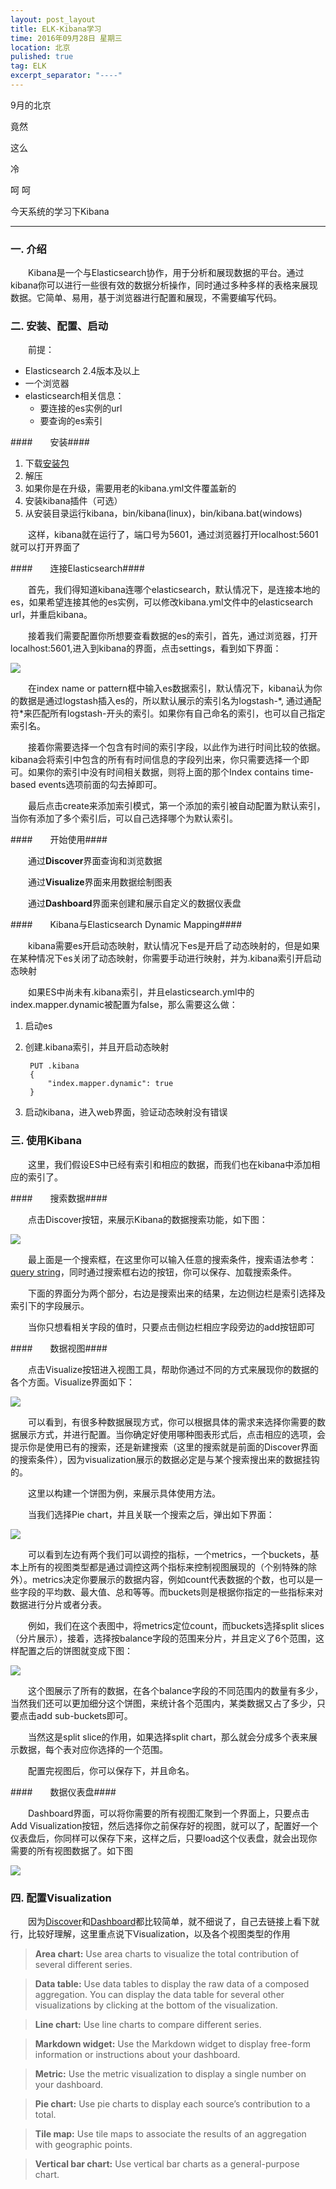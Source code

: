 ```yaml
---
layout: post_layout
title: ELK-Kibana学习
time: 2016年09月28日 星期三
location: 北京
pulished: true
tag: ELK
excerpt_separator: "----"
---
```


9月的北京

竟然

这么

冷

呵 呵


今天系统的学习下Kibana

----



### **一. 介绍** ###

　　Kibana是一个与Elasticsearch协作，用于分析和展现数据的平台。通过kibana你可以进行一些很有效的数据分析操作，同时通过多种多样的表格来展现数据。它简单、易用，基于浏览器进行配置和展现，不需要编写代码。

### **二. 安装、配置、启动** ###

　　前提：

- Elasticsearch 2.4版本及以上
- 一个浏览器
- elasticsearch相关信息：
	- 要连接的es实例的url
	- 要查询的es索引

####　　安装####

1. 下载[安装包](https://www.elastic.co/downloads/kibana)
2. 解压
3. 如果你是在升级，需要用老的kibana.yml文件覆盖新的
4. 安装kibana插件（可选）
5. 从安装目录运行kibana，bin/kibana(linux)，bin/kibana.bat(windows)

　　这样，kibana就在运行了，端口号为5601，通过浏览器打开localhost:5601就可以打开界面了

####　　连接Elasticsearch####

　　首先，我们得知道kibana连哪个elasticsearch，默认情况下，是连接本地的es，如果希望连接其他的es实例，可以修改kibana.yml文件中的elasticsearch url，并重启kibana。

　　接着我们需要配置你所想要查看数据的es的索引，首先，通过浏览器，打开localhost:5601,进入到kibana的界面，点击settings，看到如下界面：

![]({{site.pictureurl}}28.jpg?raw=true)

　　在index name or pattern框中输入es数据索引，默认情况下，kibana认为你的数据是通过logstash插入es的，所以默认展示的索引名为logstash-\*, 通过通配符\*来匹配所有logstash-开头的索引。如果你有自己命名的索引，也可以自己指定索引名。

　　接着你需要选择一个包含有时间的索引字段，以此作为进行时间比较的依据。kibana会将索引中包含的所有有时间信息的字段列出来，你只需要选择一个即可。如果你的索引中没有时间相关数据，则将上面的那个Index contains time-based events选项前面的勾去掉即可。

　　最后点击create来添加索引模式，第一个添加的索引被自动配置为默认索引，当你有添加了多个索引后，可以自己选择哪个为默认索引。

####　　开始使用####

　　通过**Discover**界面查询和浏览数据

　　通过**Visualize**界面来用数据绘制图表

　　通过**Dashboard**界面来创建和展示自定义的数据仪表盘

####　　Kibana与Elasticsearch Dynamic Mapping####

　　kibana需要es开启动态映射，默认情况下es是开启了动态映射的，但是如果在某种情况下es关闭了动态映射，你需要手动进行映射，并为.kibana索引开启动态映射

　　如果ES中尚未有.kibana索引，并且elasticsearch.yml中的index.mapper.dynamic被配置为false，那么需要这么做：

1. 启动es
2. 创建.kibana索引，并且开启动态映射 
	
		PUT .kibana
		{
        	"index.mapper.dynamic": true
		}
3. 启动kibana，进入web界面，验证动态映射没有错误
　　
### **三. 使用Kibana** ###

　　这里，我们假设ES中已经有索引和相应的数据，而我们也在kibana中添加相应的索引了。

####　　搜索数据####

　　点击Discover按钮，来展示Kibana的数据搜索功能，如下图：

![]({{site.pictureurl}}29.jpg?raw=true)

　　最上面是一个搜索框，在这里你可以输入任意的搜索条件，搜索语法参考：[query string](https://www.elastic.co/guide/en/elasticsearch/reference/current//query-dsl-query-string-query.html#query-string-syntax)，同时通过搜索框右边的按钮，你可以保存、加载搜索条件。

　　下面的界面分为两个部分，右边是搜索出来的结果，左边侧边栏是索引选择及索引下的字段展示。

　　当你只想看相关字段的值时，只要点击侧边栏相应字段旁边的add按钮即可

####　　数据视图####

　　点击Visualize按钮进入视图工具，帮助你通过不同的方式来展现你的数据的各个方面。Visualize界面如下：

![]({{site.pictureurl}}30.jpg?raw=true)

　　可以看到，有很多种数据展现方式，你可以根据具体的需求来选择你需要的数据展示方式，并进行配置。当你确定好使用哪种图表形式后，点击相应的选项，会提示你是使用已有的搜索，还是新建搜索（这里的搜索就是前面的Discover界面的搜索条件），因为visualization展示的数据必定是与某个搜索搜出来的数据挂钩的。

　　这里以构建一个饼图为例，来展示具体使用方法。

　　当我们选择Pie chart，并且关联一个搜索之后，弹出如下界面：

![]({{site.pictureurl}}31.jpg?raw=true)

　　可以看到左边有两个我们可以调控的指标，一个metrics，一个buckets，基本上所有的视图类型都是通过调控这两个指标来控制视图展现的（个别特殊的除外）。metrics决定你要展示的数据内容，例如count代表数据的个数，也可以是一些字段的平均数、最大值、总和等等。而buckets则是根据你指定的一些指标来对数据进行分片或者分表。

　　例如，我们在这个表图中，将metrics定位count，而buckets选择split slices（分片展示），接着，选择按balance字段的范围来分片，并且定义了6个范围，这样配置之后的饼图就变成下图：

![]({{site.pictureurl}}32.jpg?raw=true)

　　这个图展示了所有的数据，在各个balance字段的不同范围内的数量有多少，当然我们还可以更加细分这个饼图，来统计各个范围内，某类数据又占了多少，只要点击add sub-buckets即可。

　　当然这是split slice的作用，如果选择split chart，那么就会分成多个表来展示数据，每个表对应你选择的一个范围。

　　配置完视图后，你可以保存下，并且命名。


####　　数据仪表盘####

　　Dashboard界面，可以将你需要的所有视图汇聚到一个界面上，只要点击Add Visualization按钮，然后选择你之前保存好的视图，就可以了，配置好一个仪表盘后，你同样可以保存下来，这样之后，只要load这个仪表盘，就会出现你需要的所有视图数据了。如下图

![]({{site.pictureurl}}33.jpg?raw=true)

### **四. 配置Visualization** ###

　　因为[Discover](https://www.elastic.co/guide/en/kibana/current/discover.html)和[Dashboard](https://www.elastic.co/guide/en/kibana/current/dashboard.html)都比较简单，就不细说了，自己去链接上看下就行，比较好理解，这里重点说下Visualization，以及各个视图类型的作用

> **Area chart:** Use area charts to visualize the total contribution of several different series.

> **Data table:** Use data tables to display the raw data of a composed aggregation. You can display the data table for several other visualizations by clicking at the bottom of the visualization.

> **Line chart:** Use line charts to compare different series.

> **Markdown widget:** Use the Markdown widget to display free-form information or instructions about your dashboard.

> **Metric:** Use the metric visualization to display a single number on your dashboard.

> **Pie chart:** Use pie charts to display each source’s contribution to a total.

> **Tile map:** Use tile maps to associate the results of an aggregation with geographic points.

> **Vertical bar chart:** Use vertical bar charts as a general-purpose chart.
